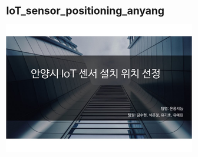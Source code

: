 # IoT_sensor_positioning_anyang

![KakaoTalk_20201106_134603683](https://github.com/YooYerin/IoT_sensor_positioning_anyang/blob/master/images/KakaoTalk_20201106_134603683.jpg?raw=true)
